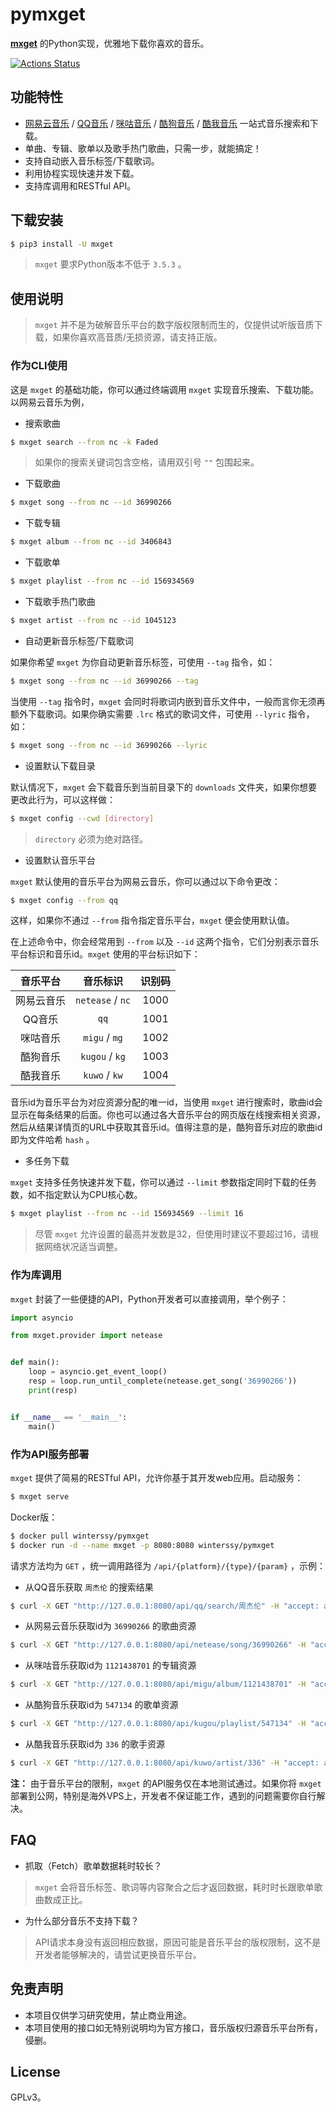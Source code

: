 # pymxget

**[mxget](https://github.com/winterssy/mxget)** 的Python实现，优雅地下载你喜欢的音乐。

[![Actions Status](https://github.com/winterssy/pymxget/workflows/Publish%20Docker/badge.svg)](https://github.com/winterssy/pymxget/actions)

## 功能特性

- [网易云音乐](https://music.163.com) / [QQ音乐](https://y.qq.com) / [咪咕音乐](http://music.migu.cn/v3) / [酷狗音乐](http://www.kugou.com) / [酷我音乐](http://www.kuwo.cn/) 一站式音乐搜索和下载。
- 单曲、专辑、歌单以及歌手热门歌曲，只需一步，就能搞定！
- 支持自动嵌入音乐标签/下载歌词。
- 利用协程实现快速并发下载。
- 支持库调用和RESTful API。

## 下载安装

```sh
$ pip3 install -U mxget
```

> `mxget` 要求Python版本不低于 `3.5.3` 。

## 使用说明

> `mxget` 并不是为破解音乐平台的数字版权限制而生的，仅提供试听版音质下载，如果你喜欢高音质/无损资源，请支持正版。

### 作为CLI使用

这是 `mxget` 的基础功能，你可以通过终端调用 `mxget` 实现音乐搜索、下载功能。以网易云音乐为例，

- 搜索歌曲

```sh
$ mxget search --from nc -k Faded
```

>如果你的搜索关键词包含空格，请用双引号 `""` 包围起来。

- 下载歌曲

```sh
$ mxget song --from nc --id 36990266
```

- 下载专辑

```sh
$ mxget album --from nc --id 3406843
```

- 下载歌单

```sh
$ mxget playlist --from nc --id 156934569
```

- 下载歌手热门歌曲

```sh
$ mxget artist --from nc --id 1045123
```

- 自动更新音乐标签/下载歌词

如果你希望 `mxget` 为你自动更新音乐标签，可使用 `--tag` 指令，如：

```sh
$ mxget song --from nc --id 36990266 --tag
```

当使用 `--tag` 指令时，`mxget` 会同时将歌词内嵌到音乐文件中，一般而言你无须再额外下载歌词。如果你确实需要 `.lrc` 格式的歌词文件，可使用 `--lyric` 指令，如：

```sh
$ mxget song --from nc --id 36990266 --lyric
```

- 设置默认下载目录

默认情况下，`mxget` 会下载音乐到当前目录下的 `downloads` 文件夹，如果你想要更改此行为，可以这样做：

```sh
$ mxget config --cwd [directory]
```

>  `directory` 必须为绝对路径。

- 设置默认音乐平台

`mxget` 默认使用的音乐平台为网易云音乐，你可以通过以下命令更改：

```sh
$ mxget config --from qq
```

这样，如果你不通过 `--from` 指令指定音乐平台，`mxget` 便会使用默认值。

在上述命令中，你会经常用到 `--from` 以及 `--id` 这两个指令，它们分别表示音乐平台标识和音乐id。`mxget` 使用的平台标识如下：

|  音乐平台  |     音乐标识     | 识别码 |
| :--------: | :--------------: | :----: |
| 网易云音乐 | `netease` / `nc` |  1000  |
|   QQ音乐   |       `qq`       |  1001  |
|  咪咕音乐  |  `migu` / `mg`   |  1002  |
|  酷狗音乐  |  `kugou` / `kg`  |  1003  |
|  酷我音乐  |  `kuwo` / `kw`   |  1004  |

音乐id为音乐平台为对应资源分配的唯一id，当使用 `mxget` 进行搜索时，歌曲id会显示在每条结果的后面。你也可以通过各大音乐平台的网页版在线搜索相关资源，然后从结果详情页的URL中获取其音乐id。值得注意的是，酷狗音乐对应的歌曲id即为文件哈希 `hash` 。

- 多任务下载

`mxget` 支持多任务快速并发下载，你可以通过 `--limit` 参数指定同时下载的任务数，如不指定默认为CPU核心数。

```sh
$ mxget playlist --from nc --id 156934569 --limit 16
```

> 尽管 `mxget` 允许设置的最高并发数是32，但使用时建议不要超过16，请根据网络状况适当调整。

### 作为库调用

`mxget` 封装了一些便捷的API，Python开发者可以直接调用，举个例子：

```python
import asyncio

from mxget.provider import netease


def main():
    loop = asyncio.get_event_loop()
    resp = loop.run_until_complete(netease.get_song('36990266'))
    print(resp)


if __name__ == '__main__':
    main()
```

### 作为API服务部署

`mxget` 提供了简易的RESTful API，允许你基于其开发web应用。启动服务：

```sh
$ mxget serve
```

Docker版：

```sh
$ docker pull winterssy/pymxget
$ docker run -d --name mxget -p 8080:8080 winterssy/pymxget
```

请求方法均为 `GET` ，统一调用路径为 `/api/{platform}/{type}/{param}` ，示例：

- 从QQ音乐获取 `周杰伦` 的搜索结果

```sh
$ curl -X GET "http://127.0.0.1:8080/api/qq/search/周杰伦" -H "accept: application/json"
```

- 从网易云音乐获取id为 `36990266` 的歌曲资源

```sh
$ curl -X GET "http://127.0.0.1:8080/api/netease/song/36990266" -H "accept: application/json"
```

- 从咪咕音乐获取id为 `1121438701` 的专辑资源

```sh
$ curl -X GET "http://127.0.0.1:8080/api/migu/album/1121438701" -H "accept: application/json"
```

- 从酷狗音乐获取id为 `547134` 的歌单资源

```sh
$ curl -X GET "http://127.0.0.1:8080/api/kugou/playlist/547134" -H "accept: application/json"
```

- 从酷我音乐获取id为 `336` 的歌手资源

```sh
$ curl -X GET "http://127.0.0.1:8080/api/kuwo/artist/336" -H "accept: application/json"
```

**注：** 由于音乐平台的限制，`mxget` 的API服务仅在本地测试通过。如果你将 `mxget` 部署到公网，特别是海外VPS上，开发者不保证能工作，遇到的问题需要你自行解决。

## FAQ

- 抓取（Fetch）歌单数据耗时较长？

> `mxget` 会将音乐标签、歌词等内容聚合之后才返回数据，耗时时长跟歌单歌曲数成正比。

- 为什么部分音乐不支持下载？

> API请求本身没有返回相应数据，原因可能是音乐平台的版权限制，这不是开发者能够解决的，请尝试更换音乐平台。

## 免责声明

- 本项目仅供学习研究使用，禁止商业用途。
- 本项目使用的接口如无特别说明均为官方接口，音乐版权归源音乐平台所有，侵删。

## License

GPLv3。
